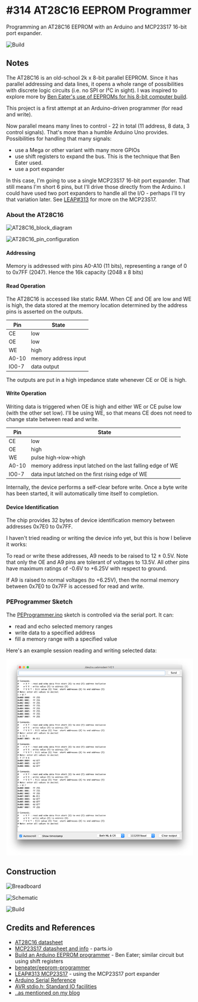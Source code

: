 # #314 AT28C16 EEPROM Programmer

Programming an AT28C16 EEPROM with an Arduino and MCP23S17 16-bit port expander.

![Build](./assets/PEProgrammer_build.jpg?raw=true)

## Notes

The AT28C16 is an old-school 2k x 8-bit parallel EEPROM. Since it has parallel addressing and data lines,
it opens a whole range of possibilities with discrete logic circuits (i.e. no SPI or I²C in sight).
I was inspired to explore more by [Ben Eater's use of EEPROMs for his 8-bit computer build](https://youtu.be/K88pgWhEb1M).

This project is a first attempt at an Arduino-driven programmer (for read and write).

Now parallel means many lines to control - 22 in total (11 address, 8 data, 3 control signals).
That's more than a humble Arduino Uno provides. Possibilities for handling that many signals:

* use a Mega or other variant with many more GPIOs
* use shift registers to expand the bus. This is the technique that Ben Eater used.
* use a port expander

In this case, I'm going to use a single MCP23S17 16-bit port expander.
That still means I'm short 6 pins, but I'll drive those directly from the Arduino. I could have used two port expanders to handle all the I/O -
perhaps I'll try that variation later. See [LEAP#313](../../../../Electronics101/MCP23S17) for more on the MCP23S17.


### About the AT28C16

![AT28C16_block_diagram](../assets/AT28C16_block_diagram.png?raw=true)

![AT28C16_pin_configuration](../assets/AT28C16_pin_configuration.png?raw=true)

#### Addressing

Memory is addressed with pins A0-A10 (11 bits), representing a range of 0 to 0x7FF (2047).
Hence the 16k capacity (2048 x 8 bits)

#### Read Operation

The AT28C16 is accessed like static RAM.
When CE and OE are low and WE is high, the data stored at the memory location determined by the address pins is asserted on the outputs.

| Pin    | State                |
|--------|----------------------|
| CE     | low                  |
| OE     | low                  |
| WE     | high                 |
| A0-10  | memory address input |
| IO0-7  | data output          |

The outputs are put in a high impedance state whenever CE or OE is high.

#### Write Operation

Writing data is triggered when OE is high and either WE or CE pulse low (with the other set low).
I'll be using WE, so that means CE does not need to change state between read and write.

| Pin    | State                                                       |
|--------|-------------------------------------------------------------|
| CE     | low                                                         |
| OE     | high                                                        |
| WE     | pulse high->low->high                                       |
| A0-10  | memory address input latched on the last falling edge of WE |
| IO0-7  | data input latched on the first rising edge of WE           |

Internally, the device performs a self-clear before write. Once a byte write has been started, it will automatically time itself to completion.

#### Device Identification

The chip provides 32 bytes of device identification memory between addresses 0x7E0 to 0x7FF.

I haven't tried reading or writing the device info yet, but this is how I believe it works:

To read or write these addresses, A9 needs to be raised to 12 ± 0.5V. Note that only the OE and A9 pins are tolerant of voltages to 13.5V.
All other pins have maximum ratings of -0.6V to +6.25V with respect to ground.

If A9 is raised to normal voltages (to +6.25V), then the normal memory between 0x7E0 to 0x7FF is accessed for read and write.


### PEProgrammer Sketch

The [PEProgrammer.ino](./PEProgrammer.ino) sketch is controlled via the serial port. It can:

* read and echo selected memory ranges
* write data to a specified address
* fill a memory range with a specified value

Here's an example session reading and writing selected data:

![console_read_write_fill_example](./assets/console_read_write_fill_example.png?raw=true)


## Construction

![Breadboard](./assets/PEProgrammer_bb.jpg?raw=true)

![Schematic](./assets/PEProgrammer_schematic.jpg?raw=true)

![Build](./assets/PEProgrammer_build.jpg?raw=true)

## Credits and References

* [AT28C16 datasheet](http://www.atmel.com/images/doc0540.pdf)
* [MCP23S17 datasheet and info](http://parts.io/detail/1371552/MCP23S17-E%2FSS) - parts.io
* [Build an Arduino EEPROM programmer](https://youtu.be/K88pgWhEb1M) - Ben Eater; similar circuit but using shift registers
* [beneater/eeprom-programmer](https://github.com/beneater/eeprom-programmer)
* [LEAP#313 MCP23S17](../../../../Electronics101/MCP23S17) - using the MCP23S17 port expander
* [Arduino Serial Reference](https://www.arduino.cc/en/Reference/Serial)
* [AVR stdio.h: Standard IO facilities](http://www.nongnu.org/avr-libc/user-manual/group__avr__stdio.html)
* [..as mentioned on my blog](https://blog.tardate.com/2017/05/leap314-at28c-eeprom-programmer-with-port-expander.html)
